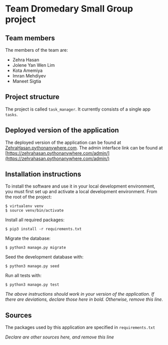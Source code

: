 # Team Dromedary Small Group project

## Team members
The members of the team are:
- Zehra Hasan
- Jolene Yan Wen Lim
- Kota Amemiya
- Imran Mehdiyev
- Maneet Sigtia

## Project structure
The project is called `task_manager`.  It currently consists of a single app `tasks`.

## Deployed version of the application
The deployed version of the application can be found at [ZehraHasan.pythonanywhere.com](ZehraHasan.pythonanywhere.com).
The admin interface link can be found at [https://zehrahasan.pythonanywhere.com/admin/](https://zehrahasan.pythonanywhere.com/admin/)

## Installation instructions
To install the software and use it in your local development environment, you must first set up and activate a local development environment.  From the root of the project:

```
$ virtualenv venv
$ source venv/bin/activate
```

Install all required packages:

```
$ pip3 install -r requirements.txt
```

Migrate the database:

```
$ python3 manage.py migrate
```

Seed the development database with:

```
$ python3 manage.py seed
```

Run all tests with:
```
$ python3 manage.py test
```

*The above instructions should work in your version of the application.  If there are deviations, declare those here in bold.  Otherwise, remove this line.*

## Sources
The packages used by this application are specified in `requirements.txt`

*Declare are other sources here, and remove this line*

